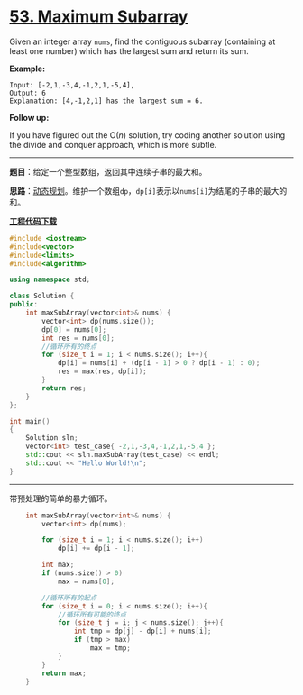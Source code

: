 # [53. Maximum Subarray](https://leetcode.com/problems/maximum-subarray/)

Given an integer array `nums`, find the contiguous subarray (containing at least one number) which has the largest sum and return its sum.

**Example:**

```
Input: [-2,1,-3,4,-1,2,1,-5,4],
Output: 6
Explanation: [4,-1,2,1] has the largest sum = 6.
```

**Follow up:**

If you have figured out the O(*n*) solution, try coding another solution using the divide and conquer approach, which is more subtle.

-----

**题目**：给定一个整型数组，返回其中连续子串的最大和。

**思路**：[动态规划](https://leetcode.com/problems/maximum-subarray/discuss/20193/DP-solution-and-some-thoughts)。维护一个数组`dp`，`dp[i]`表示以`nums[i]`为结尾的子串的最大的和。

[**工程代码下载**](https://github.com/shenkh/leetcode)

```cpp
#include <iostream>
#include<vector>
#include<limits>
#include<algorithm>

using namespace std;

class Solution {
public:
    int maxSubArray(vector<int>& nums) {
        vector<int> dp(nums.size());
        dp[0] = nums[0];
        int res = nums[0];
        //循环所有的终点
        for (size_t i = 1; i < nums.size(); i++){
            dp[i] = nums[i] + (dp[i - 1] > 0 ? dp[i - 1] : 0);
            res = max(res, dp[i]);
        }
        return res;
    }
};

int main()
{
    Solution sln;
    vector<int> test_case{ -2,1,-3,4,-1,2,1,-5,4 };
    std::cout << sln.maxSubArray(test_case) << endl;
    std::cout << "Hello World!\n";
}
```

-----

带预处理的简单的暴力循环。

```cpp
    int maxSubArray(vector<int>& nums) {
        vector<int> dp(nums);

        for (size_t i = 1; i < nums.size(); i++)
            dp[i] += dp[i - 1];

        int max;
        if (nums.size() > 0)
            max = nums[0];

        //循环所有的起点
        for (size_t i = 0; i < nums.size(); i++){
            //循环所有可能的终点
            for (size_t j = i; j < nums.size(); j++){
                int tmp = dp[j] - dp[i] + nums[i];
                if (tmp > max)
                    max = tmp;
            }
        }
        return max;
    }
```
